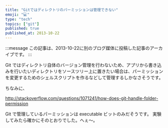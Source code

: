 ```yaml
---
title: "Gitではディレクトリのパーミッションは管理できない"
emoji: "💻"
type: "tech"
topics: ["git"]
published: true
published_at: 2013-10-22
---
```


:::message
この記事は、2013-10-22に別のブログ媒体に投稿した記事のアーカイブです。
:::

Git ではディレクトリ自体のバージョン管理を行わないため、アプリから書き込みを行いたいディレクトリをソースツリー上に置きたい場合は、パーミッションを変更するためのシェルスクリプトを作るなどして管理するしかなさそうです。

ちなみに、

<http://stackoverflow.com/questions/1071241/how-does-git-handle-folder-permission>

Git で管理しているパーミッションは executable ビットのみだそうです。
実験してみたら確かにそのとおりでした。へぇ〜。
